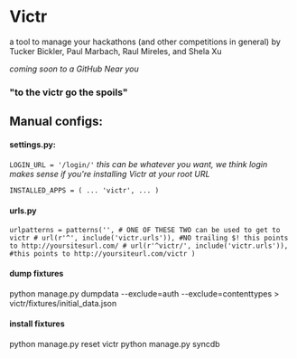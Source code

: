 # Victr #

a tool to manage your hackathons (and other competitions in general)
by Tucker Bickler, Paul Marbach, Raul Mireles, and Shela Xu

_coming soon to a GitHub Near you_

### "to the victr go the spoils" ###

## Manual configs: ##

#### settings.py: ####
`LOGIN_URL = '/login/'`
_this can be whatever you want, we think login makes sense if you're installing Victr at your root URL_

`INSTALLED_APPS = (
    ...
    'victr',
    ...
)`

#### urls.py ####

`urlpatterns = patterns('',
    # ONE OF THESE TWO can be used to get to victr
    # url(r'^', include('victr.urls')), #NO trailing $! this points to http://yoursitesurl.com/
    # url(r'^victr/', include('victr.urls')), #this points to http://yoursiteurl.com/victr
)`

#### dump fixtures ####
python manage.py dumpdata --exclude=auth --exclude=contenttypes > victr/fixtures/initial_data.json

#### install fixtures ####
python manage.py reset victr
python manage.py syncdb